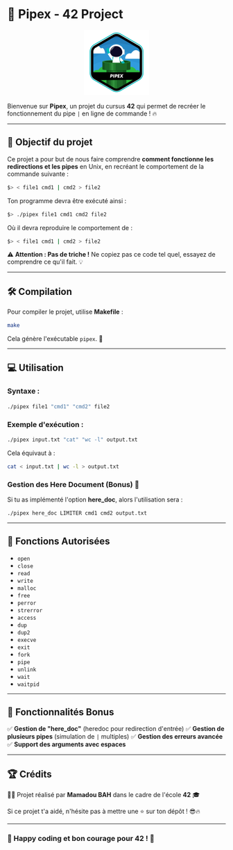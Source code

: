 # 🚀 Pipex - 42 Project

<p align="center">
  <img src="https://github.com/mbah24-dev/mbah24-dev/blob/main/42_badges/pipexe.png" alt="Pipex 42 project badge"/>
</p>

Bienvenue sur **Pipex**, un projet du cursus **42** qui permet de recréer le fonctionnement du pipe `|` en ligne de commande ! 🔥

---

## 📌 Objectif du projet

Ce projet a pour but de nous faire comprendre **comment fonctionne les redirections et les pipes** en Unix, en recréant le comportement de la commande suivante :

```sh
$> < file1 cmd1 | cmd2 > file2
```

Ton programme devra être exécuté ainsi :

```sh
$> ./pipex file1 cmd1 cmd2 file2
```

Où il devra reproduire le comportement de :

```sh
$> < file1 cmd1 | cmd2 > file2
```

⚠️ **Attention : Pas de triche !** Ne copiez pas ce code tel quel, essayez de comprendre ce qu'il fait. 💡

---

## 🛠️ Compilation

Pour compiler le projet, utilise **Makefile** :

```sh
make
```

Cela génère l'exécutable `pipex`. 🚀

---

## 💻 Utilisation

### Syntaxe :
```sh
./pipex file1 "cmd1" "cmd2" file2
```

### Exemple d'exécution :
```sh
./pipex input.txt "cat" "wc -l" output.txt
```

Cela équivaut à :
```sh
cat < input.txt | wc -l > output.txt
```

### Gestion des **Here Document** (Bonus) 🎯

Si tu as implémenté l'option **here_doc**, alors l'utilisation sera :

```sh
./pipex here_doc LIMITER cmd1 cmd2 output.txt
```

---

## 📜 Fonctions Autorisées

- `open`
- `close`
- `read`
- `write`
- `malloc`
- `free`
- `perror`
- `strerror`
- `access`
- `dup`
- `dup2`
- `execve`
- `exit`
- `fork`
- `pipe`
- `unlink`
- `wait`
- `waitpid`

---

## 🚀 Fonctionnalités Bonus

✅ **Gestion de "here_doc"** (heredoc pour redirection d'entrée)
✅ **Gestion de plusieurs pipes** (simulation de `|` multiples)
✅ **Gestion des erreurs avancée**
✅ **Support des arguments avec espaces**

---

## 🏆 Crédits

👨‍💻 Projet réalisé par **Mamadou BAH** dans le cadre de l'école **42** 🎓

Si ce projet t'a aidé, n'hésite pas à mettre une ⭐ sur ton dépôt ! 😎🔥

---

### 🎯 Happy coding et bon courage pour 42 ! 🎯
